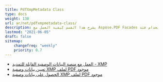 ```yaml
---
title: PdfXmpMetadata Class
type: docs
weight: 130
url: ar/net/pdfxmpmetadata-class/
description: يشرح هذا القسم كيفية العمل مع Aspose.PDF Facades باستخدام فئة PdfXmpMetadata.
lastmod: "2021-06-05"
draft: false
sitemap:
    changefreq: "weekly"
    priority: 0.7
---
```


- [العمل مع منصة البيانات الوصفية القابلة للتمديد - XMP](/pdf/net/working-with-extensible-metadata-platform-xmp/)
- [تعيين بيانات وصفية XMP لملف PDF موجود](/pdf/net/set-xmp-metadata-of-an-existing-pdf/)
- [الحصول على بيانات وصفية XMP لملف PDF موجود](/pdf/net/get-xmp-metadata-of-an-existing-pdf-file/)